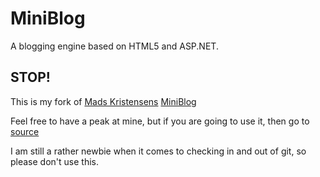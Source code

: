 # MiniBlog

A blogging engine based on HTML5 and ASP.NET.


## STOP!

This is my fork of [Mads Kristensens](https://github.com/madskristensen) [MiniBlog](https://github.com/madskristensen/ReverseProxyCDN)

Feel free to have a peak at mine, but if you are going to use it, then go to [source](https://github.com/madskristensen/ReverseProxyCDN)

I am still a rather newbie when it comes to checking in and out of git, so please don't use this.
